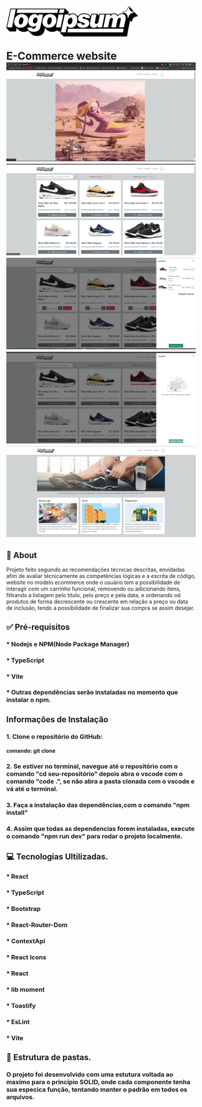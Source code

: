 <h1>
<img src='./src/assets/images/logo.svg'/>

E-Commerce website
![Alt text](image.png)
![Alt text](image-1.png)
![Alt text](image-2.png)
![Alt text](image-3.png)
![Alt text](image-4.png)

</h1>

## 📜 About

Projeto feito seguindo as recomendações técnicas descritas, envidadas afim de avaliar técnicamente as competências lógicas e a escrita de código, website no modelo ecommerce onde o usuário tem a possibilidade de interagir com um carrinho funcional, removendo ou adicionando itens, filtrando a listagem pelo titulo, pelo preço e pela data, e ordenando od produtos de forma decrescente ou crescente em relação a preço ou data de inclusão, tendo a possibilidade de finalizar sua compra se assim desejar.

## ✅ Pré-requisitos

### \* Nodejs e NPM(Node Package Manager)

### \* TypeScript

### \* Vite

### \* Outras dependências serão instaladas no momento que instalar o npm.

## Informações de Instalação

### 1. Clone o repositório do GitHub:

#### comando: git clone

### 2. Se estiver no terminal, navegue até o repositório com o comando **"cd seu-repositório"** depois abra o vscode com o comando **"code ."**, se não abra a pasta clonada com o vscode e vá até o terminal.

### 3. Faça a instalação das dependências,com o comando **"npm install"**

### 4. Assim que todas as dependencias forem instaladas, execute o comando **"npm run dev"** para rodar o projeto localmente.

## 💻 Tecnologias Ultilizadas.

### \* React

### \* TypeScript

### \* Bootstrap

### \* React-Router-Dom

### \* ContextApi

### \* React Icons

### \* React

### \* lib moment

### \* Toastify

### \* EsLint

### \* Vite

## 📁 Estrutura de pastas.

### O projeto foi desenvolvido com uma estutura voltada ao maximo para o principio SOLID, onde cada componente tenha sua especica função, tentando manter o padrão em todos os arquivos.
